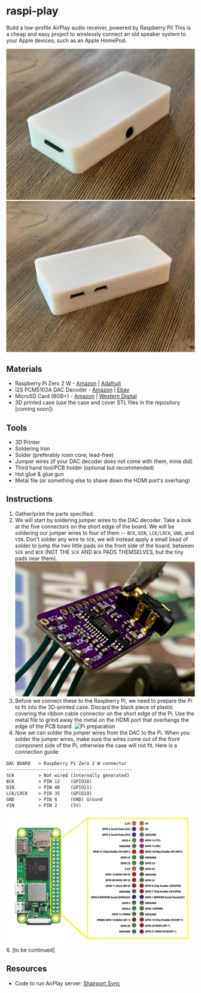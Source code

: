 # raspi-play
Build a low-profile AirPlay audio receiver, powered by Raspberry Pi! This is a cheap and easy project to wirelessly connect an old speaker system to your Apple devices, such as an Apple HomePod.

![front of device (audio and SD ports)](./images/IMG_8580.jpeg?raw=true)
![back of device (power and data ports)](./images/IMG_8579.jpeg?raw=true)


## Materials
- Raspberry Pi Zero 2 W - [Amazon](https://a.co/d/fDa0be4) | [Adafruit](https://www.adafruit.com/product/5291)
- I2S PCM5102A DAC Decoder - [Amazon](https://a.co/d/4PBEBoA) | [Ebay](https://www.ebay.com/sch/i.html?_from=R40&_trksid=p4432023.m570.l1313&_nkw=QCCAN+Interface+I2S+PCM5102A+DAC+Decoder+GY-PCM5102+I2S+Player+Module+pHAT+Format+Board+Digital+PCM5102+Audio+Board+for+Raspberry+Pi&_sacat=0)
- MicroSD Card (8GB+) - [Amazon](https://a.co/d/fdQJwdG) | [Western Digital](www.westerndigital.com/products/memory-cards/sandisk-ultra-uhs-i-microsd)
- 3D printed case (use the case and cover STL files in the repository [coming soon])

## Tools
- 3D Printer
- Soldering Iron
- Solder (preferably rosin core, lead-free)
- Jumper wires (if your DAC decoder does not come with them, mine did)
- Third hand tool/PCB holder (optional but recommended)
- Hot glue & glue gun
- Metal file (or something else to shave down the HDMI port's overhang)

## Instructions
1. Gather/print the parts specified.
1. We will start by soldering jumper wires to the DAC decoder. Take a look at the five connectors on the short edge of the board. We will be soldering our jumper wires to four of them -- `BCK`, `DIN`, `LCK/LRCK`, `GND`, and `VIN`. Don't solder any wire to `SCK`, we will instead apply a small bead of solder to jump the two little pads on the front side of the board, between `SCK` and `BCK` (NOT THE `SCK` AND `BCK` PADS THEMSELVES, but the tiny pads near them).
![DAC connections](./images/IMG_8656.jpeg?raw=true)
2. Before we connect these to the Raspberry Pi, we need to prepare the Pi to fit into the 3D-printed case. Discard the black piece of plastic covering the ribbon cable connector on the short edge of the Pi. Use the metal file to grind away the metal on the HDMI port that overhangs the edge of the PCB board.
![Pi preparation](./images/IMG_XXXX.jpeg?raw=true)
5. Now we can solder the jumper wires from the DAC to the Pi. When you solder the jumper wires, make sure the wires come out of the front component side of the Pi, otherwise the case will not fit. Here is a connection guide:
```
DAC BOARD   > Raspberry Pi Zero 2 W connector
-----------------------------------------------
SCK         > Not wired (Internally generated)
BCK         > PIN 12    (GPIO18)
DIN         > PIN 40    (GPIO21)
LCK/LRCK    > PIN 35    (GPIO19)
GND         > PIN 6     (GND) Ground
VIN         > PIN 2     (5V)
```
![GPIO guide](./images/IMG_8659.jpeg?raw=true)
6. 
[to be continued]

## Resources
- Code to run AirPlay server: [Shairport Sync](https://github.com/mikebrady/shairport-sync)
